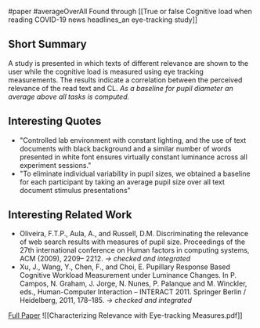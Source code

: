 #paper #averageOverAll
Found through [[True or false Cognitive load when reading COVID-19 news headlines_an eye-tracking study]]

## Short Summary ##
A study is presented in which texts of different relevance are shown to the user while the cognitive load is measured using eye tracking measurements. The results indicate a correlation between the perceived relevance of the read text and CL.
*As a baseline for pupil diameter an average above all tasks is computed.*

## Interesting Quotes ##
- "Controlled lab environment with constant lighting, and the use of text documents with black background and a similar number of words presented in white font ensures virtually constant luminance across all experiment sessions."
- "To eliminate individual variability in pupil sizes, we obtained a baseline for each participant by taking an average pupil size over all text document stimulus presentations"

## Interesting Related Work ##
- Oliveira, F.T.P., Aula, A., and Russell, D.M. Discriminating the relevance of web search results with measures of pupil size. Proceedings of the 27th international conference on Human factors in computing systems, ACM (2009), 2209– 2212.
  *-> checked and integrated*
- Xu, J., Wang, Y., Chen, F., and Choi, E. Pupillary Response Based Cognitive Workload Measurement under Luminance Changes. In P. Campos, N. Graham, J. Jorge, N. Nunes, P. Palanque and M. Winckler, eds., Human-Computer Interaction – INTERACT 2011. Springer Berlin / Heidelberg, 2011, 178–185.
  *-> checked and integrated*

[Full Paper](https://dl.acm.org/doi/abs/10.1145/2637002.2637011) ![[Characterizing Relevance with Eye-tracking Measures.pdf]]